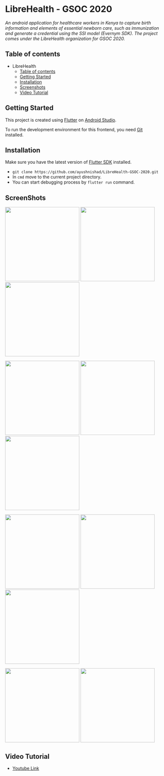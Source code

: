 # LibreHealth - GSOC 2020

_An android application for healthcare workers in Kenya to capture birth information and elements of essential newborn care, such as immunization and generate a credential using the SSI model (Evernym SDK). The project comes under the LibreHealth organization for GSOC 2020._

## Table of contents

- LibreHealth
    - [Table of contents](#table-of-contents)
    - [Getting Started](#getting-started)
    - [Installation](#installation)
    - [Screenshots](#screenshots)
    - [Video Tutorial](#video-tutorial)

## Getting Started

This project is created using [Flutter](https://flutter.dev/) on [Android Studio](https://developer.android.com/studio).

To run the development environment for this frontend, you need [Git](https://git-scm.com/) installed.

## Installation

Make sure you have the latest version of [Flutter SDK](https://flutter.dev/docs/get-started/install) installed.
- `git clone https://github.com/ayushnishad/LibreHealth-GSOC-2020.git`
- In `cmd` move to the current project directory.
- You can start debugging process by `flutter run` command.

## ScreenShots

<img src="readme/Onboarding%20Screen%201.jpg" width=240>  <img src="readme/Onboarding%20Screen%202.jpg" width=240>  <img src="readme/Onboarding%20Screen%203.jpg" width=240>

<img src="readme/Fingerprint%20Authentication.jpg" width=240>  <img src="readme/Fingerprint%20verify.jpg" width=240>  <img src="readme/Fingerprint%20sucess.jpg" width=240>

<img src="readme/Birth%20registration%201.jpg" width=240>  <img src="readme/Birth%20registration%202.jpg" width=240>  <img src="readme/Birth%20registration%203.jpg" width=240>

<img src="readme/Birth%20registration%204.jpg" width=240>  <img src="readme/Credential%20generated.jpg" width=240>

## Video Tutorial

- [Youtube Link](https://www.youtube.com/watch?v=cuIFqYqCkXo)
